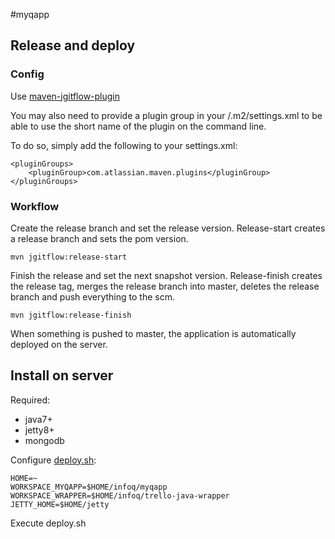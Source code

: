 #myqapp

## Release and deploy

### Config

Use [maven-jgitflow-plugin](https://bitbucket.org/atlassian/maven-jgitflow-plugin/wiki/Home)

You may also need to provide a plugin group in your /.m2/settings.xml to be able to use the short name of the plugin on the command line.

To do so, simply add the following to your settings.xml:

	<pluginGroups>
    	<pluginGroup>com.atlassian.maven.plugins</pluginGroup>
	</pluginGroups>

### Workflow

Create the release branch and set the release version. Release-start creates a release branch and sets the pom version.

	mvn jgitflow:release-start

Finish the release and set the next snapshot version. Release-finish creates the release tag, merges the release branch into master, deletes the release branch and push everything to the scm.

	mvn jgitflow:release-finish
	
When something is pushed to master, the application is automatically deployed on the server.

## Install on server

Required:

- java7+
- jetty8+
- mongodb

Configure [deploy.sh](https://github.com/haklop/myqapp/blob/master/deploy.sh):

	HOME=~
	WORKSPACE_MYQAPP=$HOME/infoq/myqapp
	WORKSPACE_WRAPPER=$HOME/infoq/trello-java-wrapper
	JETTY_HOME=$HOME/jetty

Execute deploy.sh
